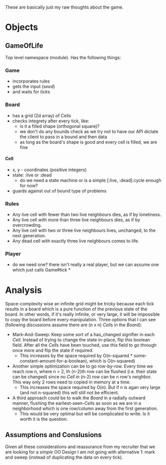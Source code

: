 These are basically just my raw thoughts about the game.

# Objects

## GameOfLife
Top level namespace (module). Has the following things:

### Game
* incorporates rules
* gets the input (*seed*)
* and waits for *tick*s

### Board
* has a grid (2d array) of Cells
* checks integrety after every tick, like:
  - is it a filled shape (orthogonal square)?  
  - we don't do any bounds check as we try not to have our API dictate the client to pass in a bound and then data
  - as long as the board's shape is good and every cell is filled, we are fine

#### Cell
* x, y - coordinates (positive integers)
* state: :live or :dead
  - do we need a state machine or is a simple [:live, :dead].cycle enough for now?
* guards against out of bound type of problems

### Rules
* Any live cell with fewer than two live neighbours dies, as if by loneliness.
* Any live cell with more than three live neighbours dies, as if by overcrowding.
* Any live cell with two or three live neighbours lives, unchanged, to the next generation.
* Any dead cell with exactly three live neighbours comes to life.

### Player
* do we need one? there isn't really a real player, but we can assume one which just calls Game#tick *

# Analysis
Space-complexity wise an infinite grid might be tricky because each tick results in a board which is a pure function of the previous state of the board. In other words, if it's really infinite, or very large, it will be impossible to copy the board before every manipulation. Three options that I can see (following discussions assume there are (n x n) *Cell*s in the *Board*):

* Mark-And-Sweep: Keep some sort of a has\_changed signifier in each *Cell*. Instead of trying to change the state in-place, flip this boolean field. After all the *Cell*s have been touched, use this field to go through once more and flip the state if required.
  - This increases by the space required by O(n-squared * some-constant-amount-for-a-boolean), which is O(n-squared)
* Another simple optimization can be to go row-by-row. Every time we reach row n, where n > 2, th (n-2)th row can be flushed (i.e. their state can be changed) since no *Cell* in (n-2) row can be n row's neighbor. This way only 2 rows need to copied in memory at a time.
  - This increases the space required by O(n). But if n is agan very large (and not n-squared) this will still not be efficient.
* A third approach could be to walk the *Board* in a radially outward manner, flushing the earliest-seen-*Cell*s as soon as we are in a neighborhood which is one row/column away from the first generation.
  - This would be very optimal but will be complicated to write. Is it worth it is the question.

## Assumptions and Conslusions
Given all these considerations and reassurance from my recruiter that we are looking for a *simple* OO Design I am not going with alternative 1: mark and sweep (instead of duplicating the data on every tick).
